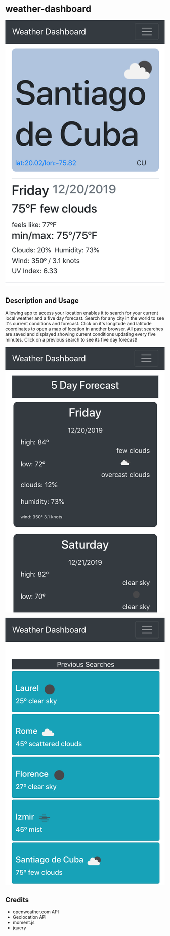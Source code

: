# weather-dashboard

![weather-dashboard](assets/images/IMG_3839.PNG)

## Description and Usage

Allowing app to access your location enables it to search for your current local weather and a five day forecast.  Search for any city in the world to see it's current conditions and forecast. Click on it's longitude and latitude coordinates to open a map of location in another browser. All past searches are saved and displayed showing current conditions updating every five minutes.  Click on a previous search to see its five day forecast!

![weather-dashboard](assets/images/IMG_3840.PNG)

![weather-dashboard](assets/images/IMG_3841.PNG)

## Credits

<ul>
<li>openweather.com API</li>
<li>Geolocation API</li>
<li>moment.js</li>
<li>jquery</li>
</ul>
